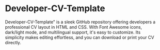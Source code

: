 # Developer-CV-Template
Developer-CV-Template" is a sleek GitHub repository offering developers a professional CV layout in HTML and CSS. With Font Awesome icons, dark/light mode, and multilingual support, it's easy to customize. Its simplicity makes editing effortless, and you can download or print your CV directly.
